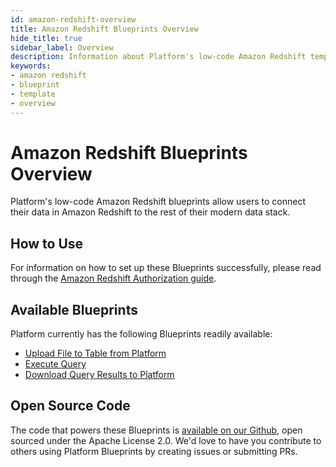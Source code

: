 ```yaml
---
id: amazon-redshift-overview
title: Amazon Redshift Blueprints Overview
hide_title: true
sidebar_label: Overview
description: Information about Platform's low-code Amazon Redshift templates.
keywords:
- amazon redshift
- blueprint
- template
- overview
---
```


# Amazon Redshift Blueprints Overview

Platform's low-code Amazon Redshift blueprints allow users to connect their data in Amazon Redshift to the rest of their modern data stack.


## How to Use
For information on how to set up these Blueprints successfully, please read through the [Amazon Redshift Authorization guide](amazon-redshift-authorization.md).


## Available Blueprints
Platform currently has the following Blueprints readily available:

- [Upload File to Table from Platform](amazon-redshift-upload-csv-to-table.md)
- [Execute Query](amazon-redshift-execute-query.md)
- [Download Query Results to Platform](amazon-redshift-store-query-results-as-csv.md)

## Open Source Code
The code that powers these Blueprints is [available on our Github](https://github.com/shipyardapp/shipyard-blueprints/tree/main/shipyard_blueprints/redshift), open sourced under the Apache License 2.0. We'd love to have you contribute to others using Platform Blueprints by creating issues or submitting PRs.
